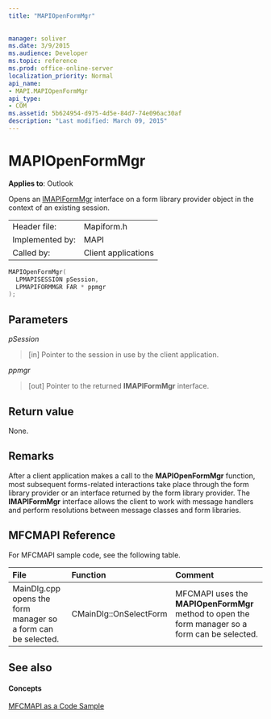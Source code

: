 ```yaml
---
title: "MAPIOpenFormMgr"
 
 
manager: soliver
ms.date: 3/9/2015
ms.audience: Developer
ms.topic: reference
ms.prod: office-online-server
localization_priority: Normal
api_name:
- MAPI.MAPIOpenFormMgr
api_type:
- COM
ms.assetid: 5b624954-d975-4d5e-84d7-74e096ac30af
description: "Last modified: March 09, 2015"
---
```


# MAPIOpenFormMgr

  
  
**Applies to**: Outlook 
  
Opens an [IMAPIFormMgr](imapiformmgriunknown.md) interface on a form library provider object in the context of an existing session. 
  
|||
|:-----|:-----|
|Header file:  <br/> |Mapiform.h  <br/> |
|Implemented by:  <br/> |MAPI  <br/> |
|Called by:  <br/> |Client applications  <br/> |
   
```cpp
MAPIOpenFormMgr(
  LPMAPISESSION pSession,
  LPMAPIFORMMGR FAR * ppmgr
);
```

## Parameters

 _pSession_
  
> [in] Pointer to the session in use by the client application.
    
 _ppmgr_
  
> [out] Pointer to the returned **IMAPIFormMgr** interface. 
    
## Return value

None.
  
## Remarks

After a client application makes a call to the **MAPIOpenFormMgr** function, most subsequent forms-related interactions take place through the form library provider or an interface returned by the form library provider. The **IMAPIFormMgr** interface allows the client to work with message handlers and perform resolutions between message classes and form libraries. 
  
## MFCMAPI Reference

For MFCMAPI sample code, see the following table.
  
|**File**|**Function**|**Comment**|
|:-----|:-----|:-----|
|MainDlg.cpp opens the form manager so a form can be selected.  <br/> |CMainDlg::OnSelectForm  <br/> |MFCMAPI uses the **MAPIOpenFormMgr** method to open the form manager so a form can be selected.  <br/> |
   
## See also

#### Concepts

[MFCMAPI as a Code Sample](mfcmapi-as-a-code-sample.md)

